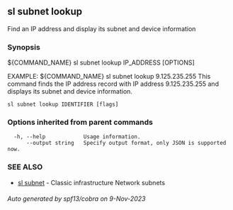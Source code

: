 ## sl subnet lookup

Find an IP address and display its subnet and device information

### Synopsis

${COMMAND_NAME} sl subnet lookup IP_ADDRESS [OPTIONS]
	
EXAMPLE:
   ${COMMAND_NAME} sl subnet lookup 9.125.235.255
   This command finds the IP address record with IP address 9.125.235.255 and displays its subnet and device information.

```
sl subnet lookup IDENTIFIER [flags]
```

### Options inherited from parent commands

```
  -h, --help            Usage information.
      --output string   Specify output format, only JSON is supported now.
```

### SEE ALSO

* [sl subnet](sl_subnet.md)	 - Classic infrastructure Network subnets

###### Auto generated by spf13/cobra on 9-Nov-2023
